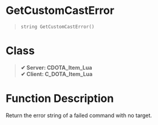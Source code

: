 # GetCustomCastError
> `string GetCustomCastError()`
# Class
> __✔ Server: CDOTA_Item_Lua__  
> __✔ Client: C_DOTA_Item_Lua__  
# Function Description
Return the error string of a failed command with no target.
